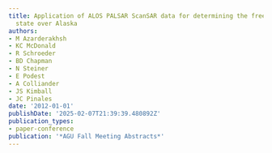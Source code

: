 ```yaml
---
title: Application of ALOS PALSAR ScanSAR data for determining the freeze/thaw surface
  state over Alaska
authors:
- M Azarderakhsh
- KC McDonald
- R Schroeder
- BD Chapman
- N Steiner
- E Podest
- A Colliander
- JS Kimball
- JC Pinales
date: '2012-01-01'
publishDate: '2025-02-07T21:39:39.480892Z'
publication_types:
- paper-conference
publication: '*AGU Fall Meeting Abstracts*'
---
```

